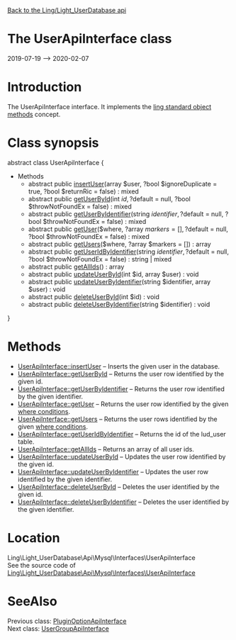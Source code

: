 [Back to the Ling/Light_UserDatabase api](https://github.com/lingtalfi/Light_UserDatabase/blob/master/doc/api/Ling/Light_UserDatabase.md)



The UserApiInterface class
================
2019-07-19 --> 2020-02-07






Introduction
============

The UserApiInterface interface.
It implements the [ling standard object methods](https://github.com/lingtalfi/Light_BreezeGenerator/blob/master/doc/pages/ling-standard-object-methods.md) concept.



Class synopsis
==============


abstract class <span class="pl-k">UserApiInterface</span>  {

- Methods
    - abstract public [insertUser](https://github.com/lingtalfi/Light_UserDatabase/blob/master/doc/api/Ling/Light_UserDatabase/Api/Mysql/Interfaces/UserApiInterface/insertUser.md)(array $user, ?bool $ignoreDuplicate = true, ?bool $returnRic = false) : mixed
    - abstract public [getUserById](https://github.com/lingtalfi/Light_UserDatabase/blob/master/doc/api/Ling/Light_UserDatabase/Api/Mysql/Interfaces/UserApiInterface/getUserById.md)(int $id, ?$default = null, ?bool $throwNotFoundEx = false) : mixed
    - abstract public [getUserByIdentifier](https://github.com/lingtalfi/Light_UserDatabase/blob/master/doc/api/Ling/Light_UserDatabase/Api/Mysql/Interfaces/UserApiInterface/getUserByIdentifier.md)(string $identifier, ?$default = null, ?bool $throwNotFoundEx = false) : mixed
    - abstract public [getUser](https://github.com/lingtalfi/Light_UserDatabase/blob/master/doc/api/Ling/Light_UserDatabase/Api/Mysql/Interfaces/UserApiInterface/getUser.md)($where, ?array $markers = [], ?$default = null, ?bool $throwNotFoundEx = false) : mixed
    - abstract public [getUsers](https://github.com/lingtalfi/Light_UserDatabase/blob/master/doc/api/Ling/Light_UserDatabase/Api/Mysql/Interfaces/UserApiInterface/getUsers.md)($where, ?array $markers = []) : array
    - abstract public [getUserIdByIdentifier](https://github.com/lingtalfi/Light_UserDatabase/blob/master/doc/api/Ling/Light_UserDatabase/Api/Mysql/Interfaces/UserApiInterface/getUserIdByIdentifier.md)(string $identifier, ?$default = null, ?bool $throwNotFoundEx = false) : string | mixed
    - abstract public [getAllIds](https://github.com/lingtalfi/Light_UserDatabase/blob/master/doc/api/Ling/Light_UserDatabase/Api/Mysql/Interfaces/UserApiInterface/getAllIds.md)() : array
    - abstract public [updateUserById](https://github.com/lingtalfi/Light_UserDatabase/blob/master/doc/api/Ling/Light_UserDatabase/Api/Mysql/Interfaces/UserApiInterface/updateUserById.md)(int $id, array $user) : void
    - abstract public [updateUserByIdentifier](https://github.com/lingtalfi/Light_UserDatabase/blob/master/doc/api/Ling/Light_UserDatabase/Api/Mysql/Interfaces/UserApiInterface/updateUserByIdentifier.md)(string $identifier, array $user) : void
    - abstract public [deleteUserById](https://github.com/lingtalfi/Light_UserDatabase/blob/master/doc/api/Ling/Light_UserDatabase/Api/Mysql/Interfaces/UserApiInterface/deleteUserById.md)(int $id) : void
    - abstract public [deleteUserByIdentifier](https://github.com/lingtalfi/Light_UserDatabase/blob/master/doc/api/Ling/Light_UserDatabase/Api/Mysql/Interfaces/UserApiInterface/deleteUserByIdentifier.md)(string $identifier) : void

}






Methods
==============

- [UserApiInterface::insertUser](https://github.com/lingtalfi/Light_UserDatabase/blob/master/doc/api/Ling/Light_UserDatabase/Api/Mysql/Interfaces/UserApiInterface/insertUser.md) &ndash; Inserts the given user in the database.
- [UserApiInterface::getUserById](https://github.com/lingtalfi/Light_UserDatabase/blob/master/doc/api/Ling/Light_UserDatabase/Api/Mysql/Interfaces/UserApiInterface/getUserById.md) &ndash; Returns the user row identified by the given id.
- [UserApiInterface::getUserByIdentifier](https://github.com/lingtalfi/Light_UserDatabase/blob/master/doc/api/Ling/Light_UserDatabase/Api/Mysql/Interfaces/UserApiInterface/getUserByIdentifier.md) &ndash; Returns the user row identified by the given identifier.
- [UserApiInterface::getUser](https://github.com/lingtalfi/Light_UserDatabase/blob/master/doc/api/Ling/Light_UserDatabase/Api/Mysql/Interfaces/UserApiInterface/getUser.md) &ndash; Returns the user row identified by the given [where conditions](https://github.com/lingtalfi/SimplePdoWrapper#the-where-conditions).
- [UserApiInterface::getUsers](https://github.com/lingtalfi/Light_UserDatabase/blob/master/doc/api/Ling/Light_UserDatabase/Api/Mysql/Interfaces/UserApiInterface/getUsers.md) &ndash; Returns the user rows identified by the given [where conditions](https://github.com/lingtalfi/SimplePdoWrapper#the-where-conditions).
- [UserApiInterface::getUserIdByIdentifier](https://github.com/lingtalfi/Light_UserDatabase/blob/master/doc/api/Ling/Light_UserDatabase/Api/Mysql/Interfaces/UserApiInterface/getUserIdByIdentifier.md) &ndash; Returns the id of the lud_user table.
- [UserApiInterface::getAllIds](https://github.com/lingtalfi/Light_UserDatabase/blob/master/doc/api/Ling/Light_UserDatabase/Api/Mysql/Interfaces/UserApiInterface/getAllIds.md) &ndash; Returns an array of all user ids.
- [UserApiInterface::updateUserById](https://github.com/lingtalfi/Light_UserDatabase/blob/master/doc/api/Ling/Light_UserDatabase/Api/Mysql/Interfaces/UserApiInterface/updateUserById.md) &ndash; Updates the user row identified by the given id.
- [UserApiInterface::updateUserByIdentifier](https://github.com/lingtalfi/Light_UserDatabase/blob/master/doc/api/Ling/Light_UserDatabase/Api/Mysql/Interfaces/UserApiInterface/updateUserByIdentifier.md) &ndash; Updates the user row identified by the given identifier.
- [UserApiInterface::deleteUserById](https://github.com/lingtalfi/Light_UserDatabase/blob/master/doc/api/Ling/Light_UserDatabase/Api/Mysql/Interfaces/UserApiInterface/deleteUserById.md) &ndash; Deletes the user identified by the given id.
- [UserApiInterface::deleteUserByIdentifier](https://github.com/lingtalfi/Light_UserDatabase/blob/master/doc/api/Ling/Light_UserDatabase/Api/Mysql/Interfaces/UserApiInterface/deleteUserByIdentifier.md) &ndash; Deletes the user identified by the given identifier.





Location
=============
Ling\Light_UserDatabase\Api\Mysql\Interfaces\UserApiInterface<br>
See the source code of [Ling\Light_UserDatabase\Api\Mysql\Interfaces\UserApiInterface](https://github.com/lingtalfi/Light_UserDatabase/blob/master/Api/Mysql/Interfaces/UserApiInterface.php)



SeeAlso
==============
Previous class: [PluginOptionApiInterface](https://github.com/lingtalfi/Light_UserDatabase/blob/master/doc/api/Ling/Light_UserDatabase/Api/Mysql/Interfaces/PluginOptionApiInterface.md)<br>Next class: [UserGroupApiInterface](https://github.com/lingtalfi/Light_UserDatabase/blob/master/doc/api/Ling/Light_UserDatabase/Api/Mysql/Interfaces/UserGroupApiInterface.md)<br>
